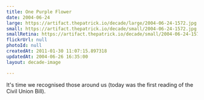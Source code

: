 ```yaml
---
title: One Purple Flower
date: 2004-06-24
large: https://artifact.thepatrick.io/decade/large/2004-06-24-1572.jpg
small: https://artifact.thepatrick.io/decade/small/2004-06-24-1572.jpg
smallRetina: https://artifact.thepatrick.io/decade/small/2004-06-24-1572@2x.jpg
flickrUrl: null
photoId: null
createdAt: 2011-01-30 11:07:15.897318
updatedAt: 2004-06-26 16:35:00
layout: decade-image

---
```

It's time we recognised those around us (today was the first reading of the Civil Union Bill).
